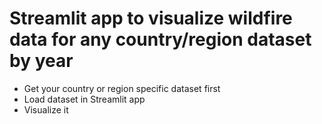 # Streamlit app to visualize wildfire data for any country/region dataset by year #

- Get your country or region specific dataset first
- Load dataset in Streamlit app
- Visualize it
